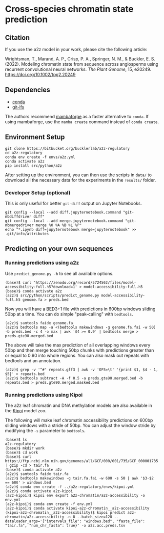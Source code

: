 # Cross-species chromatin state prediction

## Citation

If you use the a2z model in your work, please cite the following article:

Wrightsman, T., Marand, A. P., Crisp, P. A., Springer, N. M., & Buckler, E. S. (2022). Modeling chromatin state from sequence across angiosperms using recurrent convolutional neural networks. _The Plant Genome_, 15, e20249. https://doi.org/10.1002/tpg2.20249

## Dependencies

- [conda](https://conda.io)
- [git-lfs](https://git-lfs.github.com)

The authors recommend [mambaforge](https://mamba.readthedocs.io/en/latest/installation.html) as a faster alternative to `conda`.
If using mambaforge, use the `mamba create` command instead of `conda create`.

## Environment Setup

```
git clone https://bitbucket.org/bucklerlab/a2z-regulatory
cd a2z-regulatory
conda env create -f envs/a2z.yml
conda activate a2z
pip install src/python/a2z
```

After setting up the environment, you can then use the scripts in `data/` to download all the necessary data for the experiments in the `results/` folder.

### Developer Setup (optional)

This is only useful for better `git-diff` output on Jupyter Notebooks.

```
git config --local --add diff.jupyternotebook.command "git-nbdiffdriver diff"
git config --local --add merge.jupyternotebook.command "git-nbmergedriver merge %O %A %B %L %P"
echo "*.ipynb diff=jupyternotebook merge=jupyternotebook" >> .git/info/attributes
```

## Predicting on your own sequences

### Running predictions using a2z

Use `predict_genome.py -h` to see all available options.

```
(base)$ curl 'https://zenodo.org/record/5724562/files/model-accessibility-full.h5?download=1' > model-accessibility-full.h5
(base)$ conda activate a2z
(a2z)$ src/python/scripts/predict_genome.py model-accessibility-full.h5 genome.fa > preds.bed
```

Now you will have a BED3+1 file with predictions in 600bp windows sliding 50bp at a time.
You can do simple "peak-calling" with `bedtools`.

```
(a2z)$ samtools faidx genome.fa
(a2z)$ bedtools map -a <(bedtools makewindows -g genome.fa.fai -w 50) -b preds.bed -c 4 -o max | awk '$4 >= 0.9' | bedtools merge > preds.gte90.merged.bed
```

The above will take the max prediction of all overlapping windows every 50bp and then merge touching 50bp chunks with predictions greater than or equal to 0.90 into whole regions.
You can also mask out repeats with bedtools and an annotation.

```
(a2z)$ grep -v '^#' repeats.gff3 | awk -v 'OFS=\t' '{print $1, $4 - 1, $5}' > repeats.bed
(a2z)$ bedtools subtract -A -f 0.5 -a preds.gte90.merged.bed -b repeats.bed > preds.gte90.merged.masked.bed
```

### Running predictions using Kipoi

The a2z leaf chromatin and DNA methylation models are also available in the [Kipoi](https://kipoi.org) model zoo.

The following will make leaf chromatin accessibility predictions on 600bp sliding windows with a stride of 50bp.
You can adjust the window stride by modifying the `-s` parameter to `bedtools`.

```
(base)$ ls
a2z-regulatory
(base)$ mkdir work
(base)$ cd work
(base)$ curl https://ftp.ncbi.nlm.nih.gov/genomes/all/GCF/000/001/735/GCF_000001735.4_TAIR10.1/GCF_000001735.4_TAIR10.1_genomic.fna.gz | gzip -cd > tair.fa
(base)$ conda activate a2z
(a2z)$ samtools faidx tair.fa
(a2z)$ bedtools makewindows -g tair.fa.fai -w 600 -s 50 | awk '$3-$2 == 600' > windows.bed
(a2z)$ conda env create -f ../a2z-regulatory/envs/kipoi.yml
(a2z)$ conda activate a2z-kipoi
(a2z-kipoi)$ kipoi env export a2z-chromatin/a2z-accessibility -o env.yml
(a2z-kipoi)$ conda env create -f env.yml
(a2z-kipoi)$ conda activate kipoi-a2z-chromatin__a2z-accessibility
(kipoi-a2z-chromatin__a2z-accessibility)$ kipoi predict a2z-chromatin/a2z-accessibility -n 8 --batch_size=128 --dataloader_args='{"intervals_file": "windows.bed", "fasta_file": "tair.fa", "num_chr_fasta": true}' -o a2z.acc.preds.tsv
```

